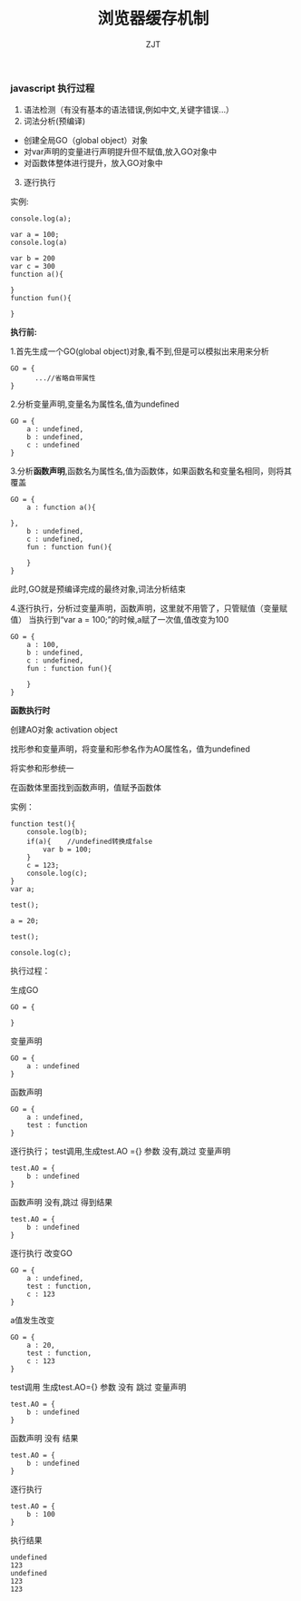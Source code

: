 ﻿---
layout: post
title: "浏览器缓存机制"
subtitle: ""
author: "ZJT"
header-style: text
tags:
  - 浏览器
---

### javascript 执行过程

1. 语法检测（有没有基本的语法错误,例如中文,关键字错误...）
2. 词法分析(预编译)
- 创建全局GO（global object）对象
- 对var声明的变量进行声明提升但不赋值,放入GO对象中
- 对函数体整体进行提升，放入GO对象中
3. 逐行执行

实例:
```
console.log(a);

var a = 100;
console.log(a)

var b = 200
var c = 300
function a(){
    
}
function fun(){
    
}
```
**执行前:**  

1.首先生成一个GO(global object)对象,看不到,但是可以模拟出来用来分析
```
GO = {
      ...//省略自带属性
}
```
2.分析变量声明,变量名为属性名,值为undefined
```
GO = {
    a : undefined,
    b : undefined,
    c : undefined
}
```
3.分析**函数声明**,函数名为属性名,值为函数体，如果函数名和变量名相同，则将其覆盖
```
GO = {
    a : function a(){

},
    b : undefined,
    c : undefined,
    fun : function fun(){

    }
}
```
此时,GO就是预编译完成的最终对象,词法分析结束

4.逐行执行，分析过变量声明，函数声明，这里就不用管了，只管赋值（变量赋值）
当执行到“var a = 100;”的时候,a赋了一次值,值改变为100

```
GO = {
    a : 100,
    b : undefined,
    c : undefined,
    fun : function fun(){

    }
}
```
**函数执行时** 

创建AO对象 activation object

找形参和变量声明，将变量和形参名作为AO属性名，值为undefined

将实参和形参统一

在函数体里面找到函数声明，值赋予函数体

实例：

```
function test(){
    console.log(b);   
    if(a){    //undefined转换成false
        var b = 100;
    }
    c = 123;
    console.log(c);
}
var a;

test();

a = 20;

test();

console.log(c);
```
执行过程：

生成GO
```
GO = {

}
```
变量声明
```
GO = {
    a : undefined
}
```
函数声明
```
GO = {
    a : undefined,
    test : function
}
```
逐行执行；
test调用,生成test.AO ={}
参数 没有,跳过
变量声明
```
test.AO = {
    b : undefined
}
```
函数声明 没有,跳过
得到结果
```
test.AO = {
    b : undefined
}
```
逐行执行
改变GO
```
GO = {
    a : undefined,
    test : function,
    c : 123
}
```
a值发生改变
```
GO = {
    a : 20,
    test : function,
    c : 123
}
```
test调用 生成test.AO={}
参数 没有 跳过
变量声明
```
test.AO = {
    b : undefined
}
```
函数声明 没有
结果
```
test.AO = {
    b : undefined
}
```
 逐行执行
```
test.AO = {
    b : 100
}
```
执行结果
```
undefined
123
undefined
123
123
```